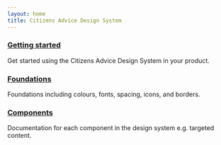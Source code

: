 ```yaml
---
layout: home
title: Citizens Advice Design System
---
```


### [Getting started](/getting-started)

Get started using the Citizens Advice Design System in your product.

### [Foundations](/foundations)

Foundations including colours, fonts, spacing, icons, and borders.

### [Components](/components)

Documentation for each component in the design system e.g. targeted content.
